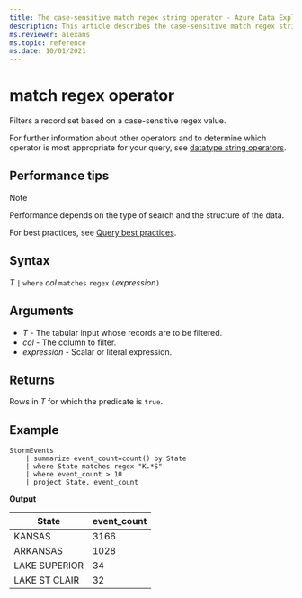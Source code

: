 ```yaml
---
title: The case-sensitive match regex string operator - Azure Data Explorer
description: This article describes the case-sensitive match regex string operator in Azure Data Explorer.
ms.reviewer: alexans
ms.topic: reference
ms.date: 10/01/2021
---
```

# match regex operator

Filters a record set based on a case-sensitive regex value. 

For further information about other operators and to determine which operator is most appropriate for your query, see [datatype string operators](datatypes-string-operators.md).

## Performance tips

> [!NOTE]
> Performance depends on the type of search and the structure of the data.

For best practices, see [Query best practices](best-practices.md).

## Syntax

*T* `|` `where` *col* `matches` `regex` `(`*expression*`)`   

## Arguments

* *T* - The tabular input whose records are to be filtered.
* *col* - The column to filter.
* *expression* - Scalar or literal expression.

## Returns

Rows in *T* for which the predicate is `true`.

## Example

<!-- csl: https://help.kusto.windows.net/Samples -->
```kusto
StormEvents
    | summarize event_count=count() by State
    | where State matches regex "K.*S"
    | where event_count > 10
    | project State, event_count
```

**Output**

|State|event_count|
|-----|-----------|
|KANSAS|3166|
|ARKANSAS|1028|
|LAKE SUPERIOR|34|
|LAKE ST CLAIR|32|  
